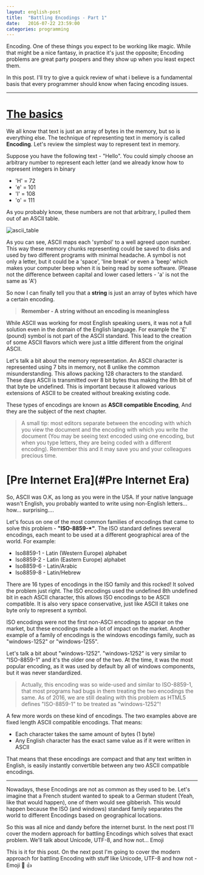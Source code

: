 ```yaml
---
layout: english-post
title:  "Battling Encodings - Part 1"
date:   2016-07-22 23:59:00
categories: programming
---
```


Encoding. One of these things you expect to be working like magic. While that might be a nice fantasy, in practice it's just the opposite; Encoding problems are great party poopers and they show up when you least expect them.

In this post. I'll try to give a quick review of what i believe is a fundamental basis that every programmer should know when facing encoding issues.

---

<a name="The_basics">[The basics](#The_basics)
==============================================

We all know that text is just an array of bytes in the memory, but so is everything else. The technique of representing text in memory is called **Encoding**. Let's review the simplest way to represent text in memory.

Suppose you have the following text - "Hello". You could simply choose an arbitrary number to represent each letter (and we already know how to represent integers in binary

+ 'H' = 72
+ 'e' = 101
+ 'l' = 108
+ 'o' = 111

 As you probably know, these numbers are not that arbitrary, I pulled them out of an ASCII table.

![ascii_table](http://www.asciitable.com/index/asciifull.gif)

As you can see, ASCII maps each 'symbol' to a well agreed upon number. This way these memory chunks representing could be saved to disks and used by two different programs with minimal headache. A symbol is not only a letter, but it could be a 'space', 'line break' or even a 'beep' which makes your computer beep when it is being read by some software. (Please not the difference between capital and lower cased letters - 'a' is not the same as 'A')

So now I can finally tell you that a **string** is just an array of bytes which have a certain encoding.

> **Remember - A string without an encoding is meaningless**

While ASCII was working for most English speaking users, it was not a full solution even in the domain of the English language. For example the '£' (pound) symbol is not part of the ASCII standard. This lead to the creation of some ASCII flavors which were just a little different from the original ASCII.

Let's talk a bit about the memory representation. An ASCII character is represented using 7 bits in memory, not 8 unlike the common misunderstanding. This allows packing 128 characters to the standard.
These days ASCII is transmitted over 8 bit bytes thus making the 8th bit of that byte be undefined.
This is important because it allowed various extensions of ASCII to be created without breaking existing code.

These types of encodings are known as **ASCII compatible Encoding**, And they are the subject of the next chapter.

> A small tip: most editors separate between the encoding with which you view the document and the encoding with which you write the document (You may be seeing text encoded using one encoding, but when you type letters, they are being coded with a different encoding). Remember this and it may save you and your colleagues precious time.

<a name="Pre Internet Era">[Pre Internet Era](#Pre Internet Era)
==============================================
So, ASCII was O.K, as long as you were in the USA. If your native language wasn't English, you probably wanted to write using non-English letters... how... surprising....

Let's focus on one of the most common families of encodings that came to solve this problem - **"ISO-8859-*"**. The ISO standard defines several encodings, each meant to be used at a different geographical area of the world. For example:

* Iso8859-1 - Latin (Western Europe) alphabet
* Iso8859-2 - Latin (Eastern Europe) alphabet
* Iso8859-6 - Latin/Arabic
* Iso8859-8 - Latin/Hebrew

There are 16 types of encodings in the ISO family and this rocked! It solved the problem just right.
The ISO encodings used the undefined 8th undefined bit in each ASCII character, this allows ISO encodings to be ASCII compatible. It is also very space conservative, just like ASCII it takes one byte only to represent a symbol.

ISO encodings were not the first non-ASCI encodings to appear on the market, but these encodings made a lot of impact on the market. Another example of a family of encodings is the windows encodings family, such as "windows-1252" or "windows-1255".

Let's talk a bit about "windows-1252". "windows-1252" is very similar to "ISO-8859-1" and it's the older one of the two. At the time, it was the most popular encoding, as it was used by default by all of windows components, but it was never standardized.

> Actually, this encoding was so wide-used and similar to ISO-8859-1, that most programs had bugs in them treating the two encodings the same. As of 2016, we are still dealing with this problem as HTML5 defines "ISO-8859-1" to be treated as "windows-1252"!

A few more words on these kind of encodings. The two examples above are fixed length ASCII compatible encodings. That means:

* Each character takes the same amount of bytes (1 byte)
* Any English character has the exact same value as if it were written in ASCII

That means that these encodings are compact and that any text written in English, is easily instantly convertible between any two ASCII compatible encodings.

---

Nowadays, these Encodings are not as common as they used to be. Let's imagine that a French student wanted to speak to a German student (Yeah, like that would happen), one of them would see gibberish. This would happen because the ISO (and windows) standard family separates the world to different Encodings based on geographical locations.

So this was all nice and dandy before the internet burst. In the next post I'll cover the modern approach for battling Encodings which solves that exact problem. We'll talk about Unicode, UTF-8, and how not... Emoji  

This is it for this post. On the next post I'm going to cover the modern approach for battling Encoding with stuff like Unicode, UTF-8 and how not - Emoji :hankey: :+1:
